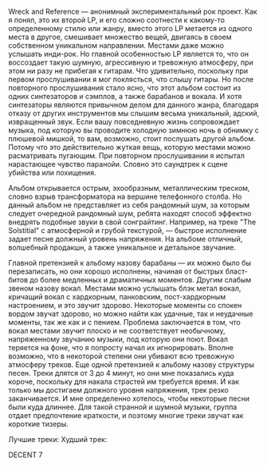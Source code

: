 Wreck and Reference — анонимный экспериментальный рок проект. Как я понял, это их второй LP, и его сложно соотнести к какому-то определенному стилю или жанру, вместо этого LP метается из одного места в другое, смешивает множество вещей, двигаясь в своем собственном уникальном направлении. Местами даже можно услышать инди-рок. Но главной особенностью LP является то, что он воссоздает такую шумную, агрессивную и тревожную атмосферу, при этом ни разу не прибегая к гитарам. Что удивительно, поскольку при первом прослушивании я мог поклясться, что слышу гитары. Но после повторного прослушивания стало ясно, что этот альбом состоит из одних синтезаторов и сэмплов, а также барабанов и вокала. И хотя синтезаторы являются привычном делом для данного жанра, благодаря отказу от других инструментов мы слышим весьма уникальный, адский, извращенный звук. Если вашу повседневную жизнь сопровождает музыка, под которую вы проводите холодную зимнюю ночь в обнимку с плюшевой мишкой, то вам, возможно, стоит послушать другой альбом. Потому что это действительно жуткая вещь, которую местами можно расматривать пугающим. При повторном прослушивании я испытал нарастающее чувство паранойи. Словно это саундтрек к сцене убийства или похищения.

Альбом открывается острым, эхообразным, металлическим треском, словно взрыв трансформатора на вершине телефонного столба. Но данный альбом не представляет из себя рандомный шум, за которым следует очередной рандомный шум, ребята находят способ эффектно внедрять подобные звуки в свой сонграйтинг. Например, на треке "The Solstitial" с атмосферной и грубой текстурой, — быстрое исполнение задает песне должный уровень напряжения. На альбоме отличный, волшебный продакшн, а также уникальное и детальное звучание.

Главной претензией к альбому назову барабаны — их можно было бы перезаписать, но они хорошо исполнены, начиная от быстрых бласт-битов до более медленных и драматичных моментов. Другим слабым звеном назову вокал. Местами можно услышать блэк метал вокал, кричащий вокал с хардкорным, панковским, пост-хардкорным настроением, и это звучит здорово. Некоторые моменты со спокен вордом звучат здорово, но можно найти как удачные, так и неудачные моменты, так же как и с пением. Проблема заключается в том, что вокал местами звучит плоско и не соответствует необычному, напряженному звучанию музыки, под которую они поют. Вокал теряется на фоне, что я попросту начал их игнорировать. Вполне возможно, что в некоторой степени они убивают всю тревожную атмосферу треков. Еще одной претензией к альбому назову структуры песен. Треки длятся от 3 до 4 минут, но они мне показались куда короче, поскольку для накала страстей им требуется время. И как только мы достигаем должного уровня напряжения, трек резко заканчивается. И мне определенно хотелось, чтобы некоторые песни были куда длиннее. Для такой странной и шумной музыки, группа отдает предпочтение краткости, и поэтому многие треки звучат как короткие тизеры.

Лучшие треки:
Худший трек:

DECENT 7
